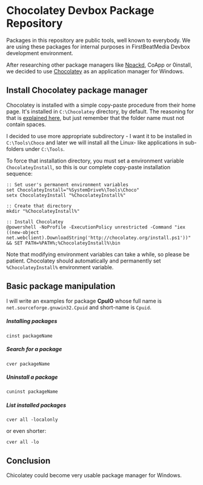 Chocolatey Devbox Package Repository
====================================

Packages in this repository are public tools, well known to everybody.
We are using these packages for internal purposes in FirstBeatMedia
Devbox development environment.

After researching other package managers like [Npackd][npackd], CoApp or
0install, we decided to use [Chocolatey][choco] as an application
manager for Windows.

## Install Chocolatey package manager

Chocolatey is installed with a simple copy-paste procedure from their
home page. It's installed in `C:\Chocolatey` directory, by default. The
reasoning for that is [explained here][dir], but just remember that the
folder name must not contain spaces.

I decided to use more appropriate subdirectory - I want it to be
installed in `C:\Tools\Choco` and later we will install all the Linux-
like applications in sub-folders under `C:\Tools`.

To force that installation directory, you must set a environment
variable `ChocolateyInstall`, so this is our complete copy-paste
installation sequence:

    :: Set user's permanent environment variables
    set ChocolateyInstall="%SystemDrive%\Tools\Choco"
    setx ChocolateyInstall "%ChocolateyInstall%"

    :: Create that directory
    mkdir "%ChocolateyInstall%"

    :: Install Chocolatey
    @powershell -NoProfile -ExecutionPolicy unrestricted -Command "iex ((new-object net.webclient).DownloadString('http://chocolatey.org/install.ps1'))" && SET PATH=%PATH%;%ChocolateyInstall%\bin

Note that modifying environment variables can take a while, so please be
patient. Chocolatey should automatically and permanently set
`%ChocolateyInstall%` environment variable.

[dir]: https://github.com/chocolatey/chocolatey/wiki/Installation

## Basic package manipulation

I will write an examples for package __CpuIO__ whose full name is
`net.sourceforge.gnuwin32.Cpuid` and short-name is `Cpuid`.

##### Installing packages

    cinst packageName

##### Search for a package

    cver packageName

##### Uninstall a package

    cuninst packageName

##### List installed packages

    cver all -localonly

or even shorter:

    cver all -lo

## Conclusion

Chicolatey could become very usable package manager for Windows.

[choco]: http://chocolatey.org/
[npackd]: https://code.google.com/p/windows-package-manager/

